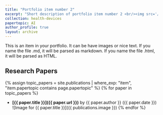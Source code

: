 ```yaml
---
title: "Portfolio item number 2"
excerpt: "Short description of portfolio item number 2 <br/><img src='/images/500x300.png'>"
collection: health-devices
papertopic: AI
author_profile: true
layout: archive
---
```


This is an item in your portfolio. It can be have images or nice text. If you name the file .md, it will be parsed as markdown. If you name the file .html, it will be parsed as HTML.

## Research Papers
{% assign topic_papers = site.publications | where_exp: "item", "item.papertopic contains page.papertopic" %}
{% for paper in topic_papers %}
- **[{{ paper.title }}]({{ paper.url }})** by {{ paper.author }} ({{ paper.date }})
  ![Image for {{ paper.title }}]({{ publications.image }})
{% endfor %}
